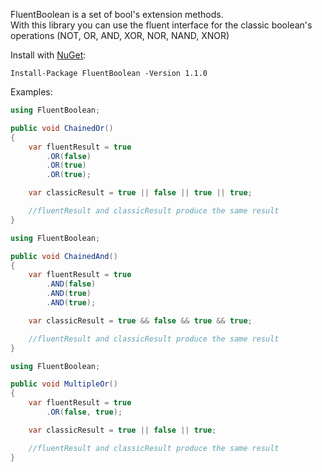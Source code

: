 FluentBoolean is a set of bool's extension methods.  
With this library you can use the fluent interface for the classic boolean's operations (NOT, OR, AND, XOR, NOR, NAND, XNOR)

Install with [NuGet](https://www.nuget.org/packages/FluentBoolean):
``` NuGet
Install-Package FluentBoolean -Version 1.1.0
```

Examples:
```C#
using FluentBoolean;

public void ChainedOr()
{
    var fluentResult = true
        .OR(false)
        .OR(true)
        .OR(true);

    var classicResult = true || false || true || true;

    //fluentResult and classicResult produce the same result
}
```
```C#
using FluentBoolean;

public void ChainedAnd()
{
    var fluentResult = true
        .AND(false)
        .AND(true)
        .AND(true);

    var classicResult = true && false && true && true;

    //fluentResult and classicResult produce the same result
}
```
```C#
using FluentBoolean;

public void MultipleOr()
{
    var fluentResult = true
        .OR(false, true);

    var classicResult = true || false || true;

    //fluentResult and classicResult produce the same result
}
```